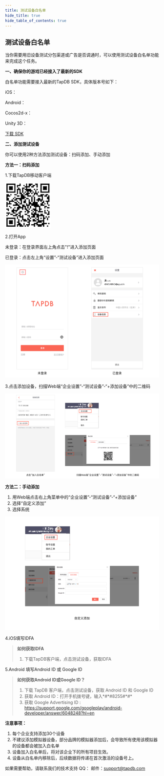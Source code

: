 ```yaml
---
title: 测试设备白名单
hide_title: true
hide_table_of_contents: true
---
```


## 测试设备白名单

当你需要用旧设备测试分包渠道或广告是否调通时，可以使用测试设备白名单功能来完成这个任务。

__一、确保你的游戏已经接入了最新的SDK__

白名单功能需要接入最新的TapDB SDK，具体版本号如下：

iOS：<Data field="sdk.0.version"/>

Android：<Data field="sdk.1.version"/>

Cocos2d-x：<Data field="sdk.2.version"/>

Unity 3D：<Data field="sdk.3.version"/>

[下载 SDK](../download "_blank")

__二、添加测试设备__

你可以使用2种方法添加测试设备：扫码添加、手动添加
<br/>

__方法一：扫码添加__

1.下载TapDB移动客户端

![图片描述](/img/whiteList/04.png)

2.打开App

未登录：在登录界面左上角点击"!"进入添加页面

已登录：点击左上角“设置”-“测试设备”进入添加页面

![图片描述](/img/whiteList/02.png)

3.点击添加设备，扫描Web端“企业设置”-“测试设备”-“+添加设备”中的二维码

![图片描述](/img/whiteList/01.png)


__方法二：手动添加__

 1. 用Web端点击右上角菜单中的“企业设置”-“测试设备”-“+添加设备”
 2. 选择“自定义添加”
 3. 选择系统

![图片描述](/img/whiteList/03.png)

4.iOS填写IDFA
>  __如何获取IDFA__
> 1. 下载TapDB客户端，点击测试设备，获取IDFA

5.Android 填写Android ID 或 Google ID
>  __如何获取Android ID或Google ID？__
>  1. 下载 TapDB 客户端，点击测试设备，获取 Android ID 和 Google ID
>  2. 获取 Android ID：打开手机拨号键，输入\*#\*#8255#\*#\*
>  3. 获取 Google Advertising ID : <https://support.google.com/googleplay/android-developer/answer/6048248?hl=en>

__注意事项：__

 1. 每个企业支持添加30个设备
 2. 不建议添加模拟器设备，部分品牌的模拟器添加后，会导致所有使用该模拟器的设备都会被加入白名单
 3. 设备加入白名单后，将对该企业下的所有项目生效。
 4. 设备从白名单内移除后，后续数据将传递在首次激活的设备号上。

如果需要帮助，请联系我们的技术支持
QQ：<Data field="tapdb.support.QQ"/>
邮件：support@tapdb.com
